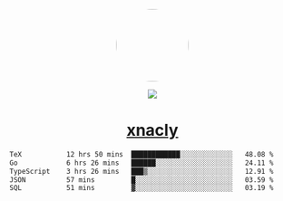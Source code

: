 <p align="center">
  <img style="border-radius: 100px" width="128" height="128" src="https://avatars.githubusercontent.com/u/47723417?v=4"/>
</p>
<p align="center">
  <img src="https://komarev.com/ghpvc/?username=xnacly&&style=flat-square"/>
</p>

<h1 align="center"><a href="https://xnacly.me"> xnacly</a> </h1>

<!--START_SECTION:waka-->

```txt
TeX           12 hrs 50 mins  ████████████░░░░░░░░░░░░░   48.08 %
Go            6 hrs 26 mins   ██████░░░░░░░░░░░░░░░░░░░   24.11 %
TypeScript    3 hrs 26 mins   ███▒░░░░░░░░░░░░░░░░░░░░░   12.91 %
JSON          57 mins         █░░░░░░░░░░░░░░░░░░░░░░░░   03.59 %
SQL           51 mins         ▓░░░░░░░░░░░░░░░░░░░░░░░░   03.19 %
```

<!--END_SECTION:waka-->
